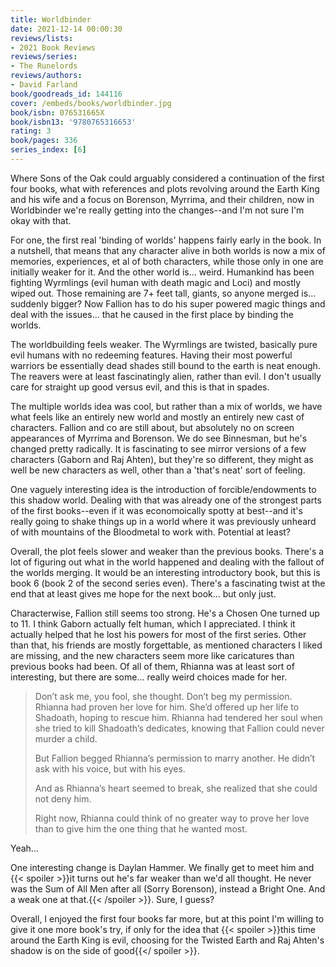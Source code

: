 ```yaml
---
title: Worldbinder
date: 2021-12-14 00:00:30
reviews/lists:
- 2021 Book Reviews
reviews/series:
- The Runelords
reviews/authors:
- David Farland
book/goodreads_id: 144116
cover: /embeds/books/worldbinder.jpg
book/isbn: 076531665X
book/isbn13: '9780765316653'
rating: 3
book/pages: 336
series_index: [6]
---
```

Where Sons of the Oak could arguably considered a continuation of the first four books, what with references and plots revolving around the Earth King and his wife and a focus on Borenson, Myrrima, and their children, now in Worldbinder we're really getting into the changes--and I'm not sure I'm okay with that. 

For one, the first real 'binding of worlds' happens fairly early in the book. In a nutshell, that means that any character alive in both worlds is now a mix of memories, experiences, et al of both characters, while those only in one are initially weaker for it. And the other world is... weird. Humankind has been fighting Wyrmlings (evil human with death magic and Loci) and mostly wiped out. Those remaining are 7+ feet tall, giants, so anyone merged is... suddenly bigger? Now Fallion has to do his super powered magic things and deal with the issues... that he caused in the first place by binding the worlds.

The worldbuilding feels weaker. The Wyrmlings are twisted, basically pure evil humans with no redeeming features. Having their most powerful warriors be essentially dead shades still bound to the earth is neat enough. The reavers were at least fascinatingly alien, rather than evil. I don't usually care for straight up good versus evil, and this is that in spades. 

The multiple worlds idea was cool, but rather than a mix of worlds, we have what feels like an entirely new world and mostly an entirely new cast of characters. Fallion and co are still about, but absolutely no on screen appearances of Myrrima and Borenson. We do see Binnesman, but he's changed pretty radically. It is fascinating to see mirror versions of a few characters (Gaborn and Raj Ahten), but they're so different, they might as well be new characters as well, other than a 'that's neat' sort of feeling. 

One vaguely interesting idea is the introduction of forcible/endowments to this shadow world. Dealing with that was already one of the strongest parts of the first books--even if it was economoically spotty at best--and it's really going to shake things up in a world where it was previously unheard of with mountains of the Bloodmetal to work with. Potential at least?

Overall, the plot feels slower and weaker than the previous books. There's a lot of figuring out what in the world happened and dealing with the fallout of the worlds merging. It would be an interesting introductory book, but this is book 6 (book 2 of the second series even). There's a fascinating twist at the end that at least gives me hope for the next book... but only just. 

Characterwise, Fallion still seems too strong. He's a Chosen One turned up to 11. I think Gaborn actually felt human, which I appreciated. I think it actually helped that he lost his powers for most of the first series. Other than that, his friends are mostly forgettable, as mentioned characters I liked are missing, and the new characters seem more like caricatures than previous books had been. Of all of them, Rhianna was at least sort of interesting, but there are some... really weird choices made for her. 

> Don’t ask me, you fool, she thought. Don’t beg my permission. Rhianna had proven her love for him. She’d offered up her life to Shadoath, hoping to rescue him. Rhianna had tendered her soul when she tried to kill Shadoath’s dedicates, knowing that Fallion could never murder a child.
> 
> But Fallion begged Rhianna’s permission to marry another. He didn’t ask with his voice, but with his eyes.
> 
> And as Rhianna’s heart seemed to break, she realized that she could not deny him.
>
> Right now, Rhianna could think of no greater way to prove her love than to give him the one thing that he wanted most.

Yeah...

One interesting change is Daylan Hammer. We finally get to meet him and {{< spoiler >}}it turns out he's far weaker than we'd all thought. He never was the Sum of All Men after all (Sorry Borenson), instead a Bright One. And a weak one at that.{{< /spoiler >}}. Sure, I guess? 

Overall, I enjoyed the first four books far more, but at this point I'm willing to give it one more book's try, if only for the idea that {{< spoiler >}}this time around the Earth King is evil, choosing for the Twisted Earth and Raj Ahten's shadow is on the side of good{{</ spoiler >}}.